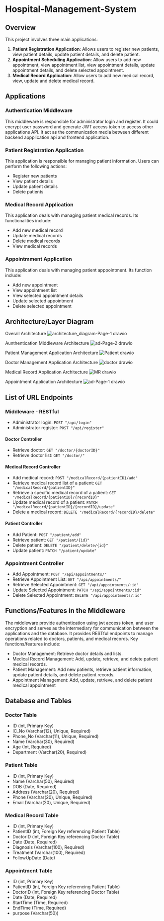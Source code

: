 # Hospital-Management-System

## Overview

This project involves three main applications:

1. **Patient Registration Application**: Allows users to register new patients, view patient details, update patient details, and delete patient.
2. **Appointment Scheduling Application**: Allow users to add new appointment, view appointment list, view appointment details, update appointment details, and delete selected appointment.
3. **Medical Record Application**: Allow users to add new medical record, view, update and delete medical record.

## Applications 

### Authentication Middleware

This middleware is responsible for administrator login and register. It could encrypt user password and generate JWT access token to access other applications API. It act as the communication media between different backend appplication api and frontend application.  

### Patient Registration Application

This application is responsible for managing patient information. Users can perform the following actions:
- Register new patients
- View patient details
- Update patient details
- Delete patients

### Medical Record Application

This application deals with managing patient medical records. Its functionalities include:
- Add new medical record
- Update medical records
- Delete medical records
- View medical records

### Appointmment Application

This application deals with managing patient apppointment. Its function include:
- Add new appointment
- View appointment list
- View selected appointment details
- Update selected appointment
- Delete selected appointment

## Architecture/Layer Diagram

Overall Architecture
![architecture_diagram-Page-1 drawio](https://github.com/p0205/Hospital-Management-System/assets/63178114/d83553dc-7119-49a7-85d8-731b961626ab)

Aunthentication Middleware Architecture
![ad-Page-2 drawio](https://github.com/user-attachments/assets/121376f3-687a-49f5-a38e-359a312e599e)

Patient Management Application Architecture
![Patient drawio](https://github.com/user-attachments/assets/55d0611b-5ae5-4b8a-8c72-26e08be37409)

Doctor Management Application Architecture
![doctor drawio](https://github.com/user-attachments/assets/9d2064eb-8a6a-4c20-b087-c462ca34710e)

Medical Record Application Architecture
![MR drawio](https://github.com/user-attachments/assets/9c453180-24c1-4784-8aff-e0157c470882)

Appointment Application Architecture
![ad-Page-1 drawio](https://github.com/user-attachments/assets/bd3fc21e-c83d-4de2-a614-51391152fe75)

## List of URL Endpoints

### Middleware - RESTful
- Administrator login: `POST "/api/login"`
- Administrator register: `POST "/api/register"`

#### Doctor Controller
- Retrieve doctor: `GET "/doctor/{doctorID}"`
- Retrieve doctor list: `GET "/doctor/"`
  
#### Medical Record Controller
- Add medical record: `POST "/medicalRecord/{patientID}/add"`
- Retrieve medical record list of a patient: `GET "/medicalRecord/{patientID}"`
- Retrieve a specific medical record of a patient: `GET "/medicalRecord/{patientID}/{recordID}"`
- Update medical record of a patient: `PATCH "/medicalRecord/{patientID}/{recordID}/update"`
- Delete a medical record: `DELETE "/medicalRecord/{recordID}/delete"`
  
#### Patient Controller
- Add Patient: `POST "/patient/add"`
- Retrieve patient: `GET "/patient/{id}"`
- Delete patient: `DELETE "/patient/delete/{id}"`
- Update patient: `PATCH "/patient/update"`

### Appointment Controller
- Add Appointment: `POST "/api/appointments/"`
- Retrieve Appointment List: `GET "/api/appointments/"`
- Retrieve Selected Appointment: `GET "/api/appointments/:id"`
- Update Selected Appointment: `PATCH "/api/appointments/:id"`
- Delete Selected Appointment: `DELETE "/api/appointments/:id"`

## Functions/Features in the Middleware
The middleware provide authentication using jwt access token, and user encryption and serves as the intermediary for communication between the applications and the database. It provides RESTful endpoints to manage operations related to doctors, patients, and medical records. Key functions/features include:

- Doctor Management: Retrieve doctor details and lists.
- Medical Record Management: Add, update, retrieve, and delete patient medical records.
- Patient Management: Add new patients, retrieve patient information, update patient details, and delete patient records.
- Appointment Management: Add, update, retrieve, and delete patient medical appointment

## Database and Tables
### Doctor Table
- ID (int, Primary Key)
- IC_No (Varchar(12), Unique, Required)
- Phone_No (Varchar(11), Unique, Required)
- Name (Varchar(30), Required)
- Age (Int, Required)
- Department (Varchar(20), Required)

### Patient Table
- ID (int, Primary Key)
- Name (Varchar(50), Required)
- DOB (Date, Required)
- Address (Varchar(20), Required)
- Phone (Varchar(20), Unique, Required)
- Email (Varchar(20), Unique, Required)

### Medical Record Table
- ID (int, Primary Key)
- PatientID (int, Foreign Key referencing Patient Table)
- DoctorID (int, Foreign Key referencing Doctor Table)
- Date (Date, Required)
- Diagnosis (Varchar(100), Required)
- Treatment (Varchar(100), Required)
- FollowUpDate (Date)

### Appointment Table 
- ID (int, Primary Key)
- PatientID (int, Foreign Key referencing Patient Table)
- DoctorID (int, Foreign Key referencing Doctor Table)
- Date (Date, Required)
- StartTime (Time, Required)
- EndTime (Time, Required)
- purpose (Varchar(50))
